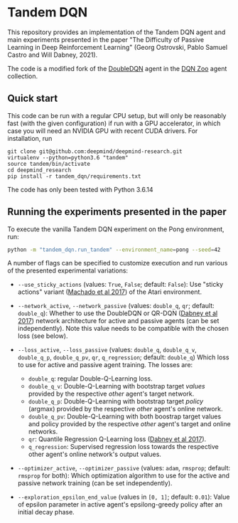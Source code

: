 # Tandem DQN

This repository provides an implementation of the Tandem DQN agent and
main experiments presented in the paper
"The Difficulty of Passive Learning in Deep Reinforcement Learning"
(Georg Ostrovski, Pablo Samuel Castro and Will Dabney, 2021).

The code is a modified fork of the [DoubleDQN](https://arxiv.org/abs/1509.06461)
agent in the [DQN Zoo](https://github.com/deepmind/dqn_zoo) agent collection.

## Quick start

This code can be run with a regular CPU setup, but will only be reasonably fast
(with the given configuration) if run with a GPU accelerator, in which case
you will need an NVIDIA GPU with recent CUDA drivers.
For installation, run

```shell
git clone git@github.com:deepmind/deepmind-research.git
virtualenv --python=python3.6 "tandem"
source tandem/bin/activate
cd deepmind_research
pip install -r tandem_dqn/requirements.txt
```

The code has only been tested with Python 3.6.14

## Running the experiments presented in the paper

To execute the vanilla Tandem DQN experiment on the Pong environment, run:

```bash
python -m "tandem_dqn.run_tandem" --environment_name=pong --seed=42
```

A number of flags can be specified to customize execution and run various of
the presented experimental variations:

* `--use_sticky_actions`
(values: `True`, `False`; default: `False`):
Use  "sticky actions" variant
([Machado et al 2017](https://arxiv.org/abs/1709.06009)) of the Atari environment.

* `--network_active`, `--network_passive`
(values: `double_q`, `qr`; default:  `double_q`):
Whether to use the DoubleDQN or QR-DQN
([Dabney et al 2017](https://arxiv.org/abs/1710.10044)) network architecture
for active and passive agents (can be set independently). Note this value
needs to be compatible with the chosen loss (see below).

* `--loss_active`, `--loss_passive`
(values: `double_q`, `double_q_v`, `double_q_p`, `double_q_pv`, `qr`,
`q_regression`; default: `double_q`)
Which loss to use for active and passive agent training. The losses are:
  * `double_q`: regular Double-Q-Learning loss.
  * `double_q_v`: Double-Q-Learning with bootstrap target _values_ provided
  by the respective _other_ agent's target network.
  * `double_q_p`: Double-Q-Learning with bootstrap target _policy_ (argmax)
  provided by the respective _other_ agent's online network.
  * `double_q_pv`: Double-Q-Learning with both boostrap target values and
  policy provided by the respective _other_ agent's target and online networks.
  * `qr`: Quantile Regression Q-Learning loss
  ([Dabney et al 2017](https://arxiv.org/abs/1710.10044)).
  * `q_regression`: Supervised regression loss towards the respective other
  agent's online network's output values.

* `--optimizer_active`, `--optimizer_passive`
(values: `adam`, `rmsprop`; default: `rmsprop` for both):
Which optimization algorithm to use for the active and passive network training
(can be set independently).

* `--exploration_epsilon_end_value`
(values in `[0, 1]`; default: `0.01`):
Value of epsilon parameter in active agent's epsilong-greedy policy after an
initial decay phase.



